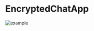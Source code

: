 # EncryptedChatApp

![example](https://github.com/nortondav18/EncryptedChatApp/assets/78997125/8bee6c60-def6-4766-a946-1ebe6daa685f)
